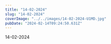 ```yaml
---
title: "14-02-2024"
slug: "14-02-2024"
coverImage: "../../images/14-02-2024-U1MD.jpg"
pubDate: "2024-02-14T09:24:50.631Z"
---
```


14-02-2024
